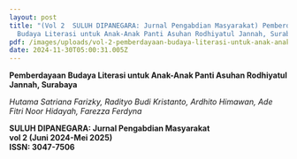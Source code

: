 ```yaml
---
layout: post
title: "(Vol 2  SULUH DIPANEGARA: Jurnal Pengabdian Masyarakat) Pemberdayaan
  Budaya Literasi untuk Anak-Anak Panti Asuhan Rodhiyatul Jannah, Surabaya"
pdf: /images/uploads/vol-2-pemberdayaan-budaya-literasi-untuk-anak-anak-panti-asuhan-rodhiyatul-jannah-surabaya.pdf
date: 2024-11-30T05:00:31.005Z
---
```

**Pemberdayaan Budaya Literasi untuk Anak-Anak Panti Asuhan Rodhiyatul Jannah, Surabaya**

*Hutama Satriana Farizky, Radityo Budi Kristanto, Ardhito Himawan, Ade Fitri Noor Hidayah, Farezza Ferdyna*

**SULUH DIPANEGARA: Jurnal Pengabdian Masyarakat**\
**vol 2 (Juni 2024-Mei 2025)**\
**ISSN: 3047-7506**